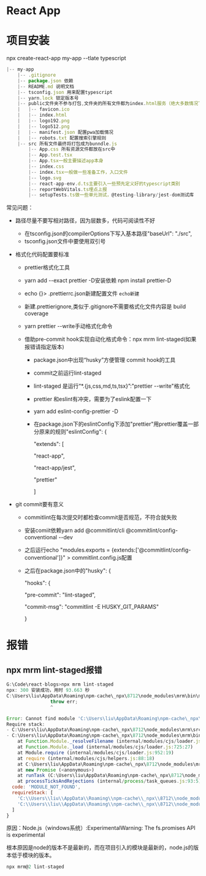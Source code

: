 # React App

# 项目安装

npx create-react-app my-app --tlate typescript

```js
|-- my-app
    |-- .gitignore
    |-- package.json 依赖
    |-- README.md 说明文档
    |-- tsconfig.json 用来配置typescript
    |-- yarn.lock 锁定版本号
    |-- public文件夹不参与打包,文件夹的所有文件都为index.html服务（绝大多数情况下不改动）
    |   |-- favicon.ico
    |   |-- index.html
    |   |-- logo192.png
    |   |-- logo512.png
    |   |-- manifest.json 配置pwa加载情况
    |   |-- robots.txt 配置搜索引擎规则
    |-- src 所有文件最终将打包成为bunndle.js
        |-- App.css 所有资源文件都放在src中
        |-- App.test.tsx
        |-- App.tsx一般主要描述app本身
        |-- index.css
        |-- index.tsx一般做一些准备工作，入口文件
        |-- logo.svg
        |-- react-app-env.d.ts主要引入一些预先定义好的typescript类别
        |-- reportWebVitals.ts埋点上报
        |-- setupTests.ts做一些单元测试，@testing-library/jest-dom测试库
```

常见问题：

- 路径尽量不要写相对路径，因为层数多，代码可阅读性不好

  - 在tsconfig.json的compilerOptions下写入基本路径"baseUrl": "./src",
  - tsconfig.json文件中要使用双引号

- 格式化代码配置要标准

  - prettier格式化工具

  - yarn add  --exact prettier -D安装依赖 npm install prettier-D

  - echo {}> .prettierrc.json新建配置文件 `echo新建`

  - 新建.prettierignore,类似于.gitignore不需要格式化文件内容是 build coverage

  - yarn prettier --write手动格式化命令

  - 借助pre-commit hook实现自动化格式命令：npx mrm lint-staged(如果报错请指定版本)

    - package.json中出现“husky”方便管理 commit hook的工具

    - commit之前运行lint-staged

    - lint-staged 是运行“*.{js,css,md,ts,tsx}”:"prettier --write"格式化

    - prettier 和eslint有冲突，需要为了eslink配置一下

    - yarn add eslint-config-prettier -D

    - 在package.json下的eslintConfig下添加"prettier"用prettier覆盖一部分原来的规则"eslintConfig": {

        "extends": [

         "react-app",

         "react-app/jest",

         "prettier"

        ]

- git commit要有意义

  - commitlint在每次提交时都检查commit是否规范，不符合就失败

  - 安装comiit依赖yarn add @commitlint/cli @commitlint/config-conventional --dev

  - 之后运行echo "modules.exports = {extends:['@commitlint/config-conventional']}" > commitlint.config.js配置

  - 之后在package.json中的"husky": {

      "hooks": {

       "pre-commit": "lint-staged",

       "commit-msg": "commitlint -E HUSKY_GIT_PARAMS"

      }

# 报错

## npx mrm lint-staged报错

```js
G:\Code\react-blogs>npx mrm lint-staged
npx: 300 安装成功，用时 93.663 秒
C:\Users\liu\AppData\Roaming\npm-cache\_npx\8712\node_modules\mrm\bin\mrm.js:55
                throw err;
                ^

Error: Cannot find module 'C:\Users\liu\AppData\Roaming\npm-cache\_npx\8712\lib\node_modules\mrm-task-lint-staged'
Require stack:
- C:\Users\liu\AppData\Roaming\npm-cache\_npx\8712\node_modules\mrm\src\index.js
- C:\Users\liu\AppData\Roaming\npm-cache\_npx\8712\node_modules\mrm\bin\mrm.js
    at Function.Module._resolveFilename (internal/modules/cjs/loader.js:880:15)
    at Function.Module._load (internal/modules/cjs/loader.js:725:27)
    at Module.require (internal/modules/cjs/loader.js:952:19)
    at require (internal/modules/cjs/helpers.js:88:18)
    at C:\Users\liu\AppData\Roaming\npm-cache\_npx\8712\node_modules\mrm\src\index.js:164:18
    at new Promise (<anonymous>)
    at runTask (C:\Users\liu\AppData\Roaming\npm-cache\_npx\8712\node_modules\mrm\src\index.js:154:9)
    at processTicksAndRejections (internal/process/task_queues.js:93:5) {
  code: 'MODULE_NOT_FOUND',
  requireStack: [
    'C:\\Users\\liu\\AppData\\Roaming\\npm-cache\\_npx\\8712\\node_modules\\mrm\\src\\index.js',
    'C:\\Users\\liu\\AppData\\Roaming\\npm-cache\\_npx\\8712\\node_modules\\mrm\\bin\\mrm.js'
  ]
}
```

原因：Node.js（windows系统）:ExperimentalWarning: The fs.promises API is experimental

根本原因是node的版本不是最新的，而在项目引入的模块是最新的，node.js的版本低于模块的版本。

```js
npx mrm@2 lint-staged
```

